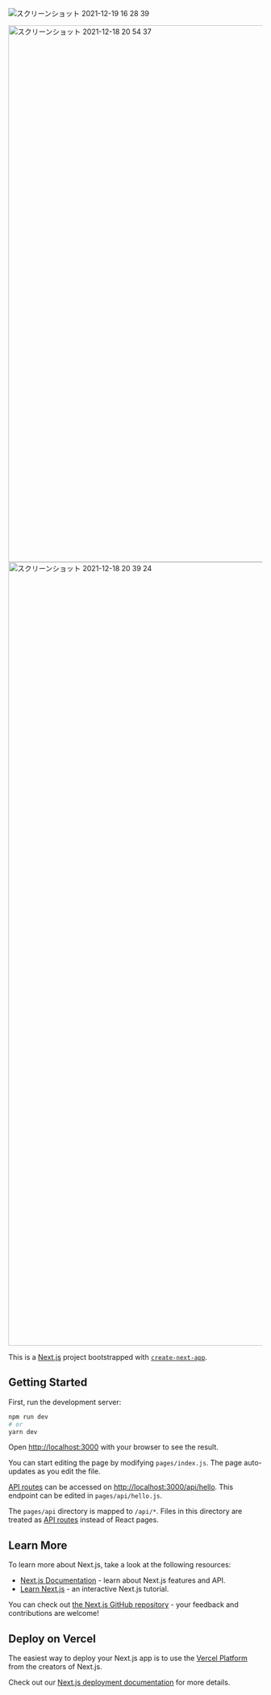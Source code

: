 
![スクリーンショット 2021-12-19 16 28 39](https://user-images.githubusercontent.com/3797539/146667309-d67be52f-093e-45d9-b057-3e4f0e806617.png)

<img width="1063" alt="スクリーンショット 2021-12-18 20 54 37" src="https://user-images.githubusercontent.com/3797539/146660497-90351efb-aa06-4d5d-83d8-12a73955a811.png">
<img width="1552" alt="スクリーンショット 2021-12-18 20 39 24" src="https://user-images.githubusercontent.com/3797539/146660496-fc04df06-1517-482e-af86-7a7fdd4b43f6.png">


This is a [Next.js](https://nextjs.org/) project bootstrapped with [`create-next-app`](https://github.com/vercel/next.js/tree/canary/packages/create-next-app).

## Getting Started

First, run the development server:

```bash
npm run dev
# or
yarn dev
```

Open [http://localhost:3000](http://localhost:3000) with your browser to see the result.

You can start editing the page by modifying `pages/index.js`. The page auto-updates as you edit the file.

[API routes](https://nextjs.org/docs/api-routes/introduction) can be accessed on [http://localhost:3000/api/hello](http://localhost:3000/api/hello). This endpoint can be edited in `pages/api/hello.js`.

The `pages/api` directory is mapped to `/api/*`. Files in this directory are treated as [API routes](https://nextjs.org/docs/api-routes/introduction) instead of React pages.

## Learn More

To learn more about Next.js, take a look at the following resources:

- [Next.js Documentation](https://nextjs.org/docs) - learn about Next.js features and API.
- [Learn Next.js](https://nextjs.org/learn) - an interactive Next.js tutorial.

You can check out [the Next.js GitHub repository](https://github.com/vercel/next.js/) - your feedback and contributions are welcome!

## Deploy on Vercel

The easiest way to deploy your Next.js app is to use the [Vercel Platform](https://vercel.com/new?utm_medium=default-template&filter=next.js&utm_source=create-next-app&utm_campaign=create-next-app-readme) from the creators of Next.js.

Check out our [Next.js deployment documentation](https://nextjs.org/docs/deployment) for more details.
